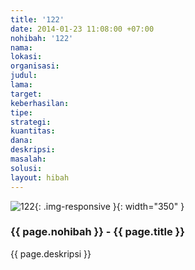 ```yaml
---
title: '122'
date: 2014-01-23 11:08:00 +07:00
nohibah: '122'
nama:
lokasi:
organisasi:
judul:
lama:
target:
keberhasilan:
tipe:
strategi:
kuantitas:
dana:
deskripsi:
masalah:
solusi:
layout: hibah
---
```


![122](/static/img/hibahcms/122.png){: .img-responsive }{: width="350" }

### {{ page.nohibah }} - {{ page.title }}

{{ page.deskripsi }}
